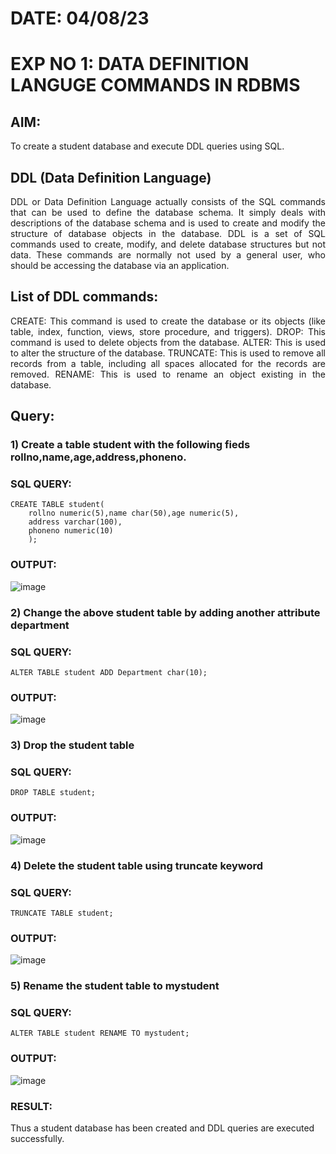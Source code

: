 # DATE: 04/08/23

# EXP NO 1: DATA DEFINITION LANGUGE COMMANDS IN RDBMS

## AIM:
To create a student database and execute DDL queries using SQL.


## DDL (Data Definition Language)
<div align="justify">
DDL or Data Definition Language actually consists of the SQL commands that can be used to define the database schema. It simply deals with descriptions of the database schema and is used to create and modify the structure of database objects in the database. DDL is a set of SQL commands used to create, modify, and delete database structures but not data. These commands are normally not used by a general user, who should be accessing the database via an application.
</div>
 
## List of DDL commands: 
<div align="justify">
CREATE: This command is used to create the database or its objects (like table, index, function, views, store procedure, and triggers).
DROP: This command is used to delete objects from the database.
ALTER: This is used to alter the structure of the database.
TRUNCATE: This is used to remove all records from a table, including all spaces allocated for the records are removed.
RENAME: This is used to rename an object existing in the database.
</div>

## Query:
### 1) Create a table student with the following fieds rollno,name,age,address,phoneno.

### SQL QUERY: 
```
CREATE TABLE student(
    rollno numeric(5),name char(50),age numeric(5),
    address varchar(100),
    phoneno numeric(10)
    );
```

### OUTPUT:
![image](https://github.com/harinidq/G2_DBMS/assets/113497680/84dc2b97-4b33-42ed-9ed1-9676b7ccc5a9)

### 2) Change the above student table by adding another attribute department

### SQL QUERY: 
```
ALTER TABLE student ADD Department char(10);
```
### OUTPUT:
![image](https://github.com/harinidq/G2_DBMS/assets/113497680/134e68a7-37d4-4cec-9595-1dbd3252cead)

### 3) Drop the student table
 
### SQL QUERY: 
```
DROP TABLE student;
```
### OUTPUT:
![image](https://github.com/harinidq/G2_DBMS/assets/113497680/7dad242e-374d-481a-a3e4-494694c70901)

### 4) Delete the student table using truncate keyword

### SQL QUERY:
```
TRUNCATE TABLE student;
```
### OUTPUT:
![image](https://github.com/harinidq/G2_DBMS/assets/113497680/e4544b51-e759-46ca-98fb-790a220a244a)

### 5) Rename the student table to mystudent

### SQL QUERY: 
```
ALTER TABLE student RENAME TO mystudent;
```
### OUTPUT:
![image](https://github.com/harinidq/G2_DBMS/assets/113497680/e8788baf-ddf4-43c3-9d8a-e1c3d2d79a6a)
### RESULT:
Thus a student database has been created and DDL queries are executed successfully.
